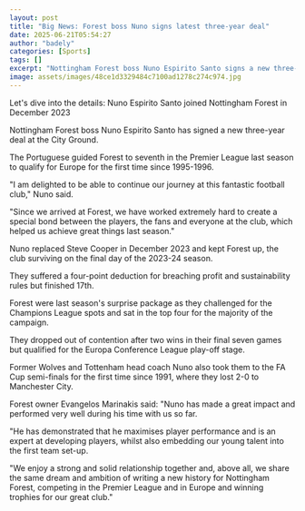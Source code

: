 ```yaml
---
layout: post
title: "Big News: Forest boss Nuno signs latest three-year deal"
date: 2025-06-21T05:54:27
author: "badely"
categories: [Sports]
tags: []
excerpt: "Nottingham Forest boss Nuno Espirito Santo signs a new three-year deal at the City Ground."
image: assets/images/48ce1d3329484c7100ad1278c274c974.jpg
---
```


Let's dive into the details: Nuno Espirito Santo joined Nottingham Forest in December 2023

Nottingham Forest boss Nuno Espirito Santo has signed a new three-year deal at the City Ground. 

The Portuguese guided Forest to seventh in the Premier League last season to qualify for Europe for the first time since 1995-1996. 

"I am delighted to be able to continue our journey at this fantastic football club," Nuno said. 

"Since we arrived at Forest, we have worked extremely hard to create a special bond between the players, the fans and everyone at the club, which helped us achieve great things last season."

Nuno replaced Steve Cooper in December 2023 and kept Forest up, the club surviving on the final day of the 2023-24 season.

They suffered a four-point deduction for breaching profit and sustainability rules but finished 17th. 

Forest were last season's surprise package as they challenged for the Champions League spots and sat in the top four for the majority of the campaign. 

They dropped out of contention after two wins in their final seven games but qualified for the Europa Conference League play-off stage. 

Former Wolves and Tottenham head coach Nuno also took them to the FA Cup semi-finals for the first time since 1991, where they lost 2-0 to Manchester City.

Forest owner Evangelos Marinakis said: "Nuno has made a great impact and performed very well during his time with us so far.

"He has demonstrated that he maximises player performance and is an expert at developing players, whilst also embedding our young talent into the first team set-up.

"We enjoy a strong and solid relationship together and, above all, we share the same dream and ambition of writing a new history for Nottingham Forest, competing in the Premier League and in Europe and winning trophies for our great club."


